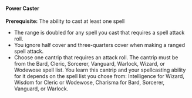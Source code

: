 #### Power Caster

**Prerequisite:**
The ability to cast at least one spell

- The range is doubled for any spell you cast that requires a spell attack roll.
- You ignore half cover and three-quarters cover when making a ranged spell attack.
- Choose one cantrip that requires an attack roll.
  The cantrip must be from the Bard, Cleric, Sorcerer, Vanguard, Warlock, Wizard, or Wodewose spell list.
  You learn this cantrip and your spellcasting ability for it depends on the spell list you chose from: Intelligence for Wizard, Wisdom for Cleric or Wodewose, Charisma for Bard, Sorcerer, Vanguard, or Warlock.
